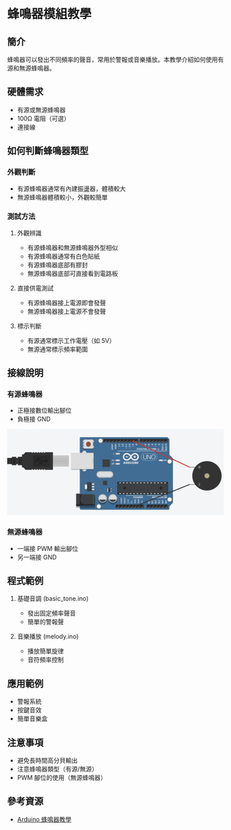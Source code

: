 # 蜂鳴器模組教學

## 簡介
蜂鳴器可以發出不同頻率的聲音，常用於警報或音樂播放。本教學介紹如何使用有源和無源蜂鳴器。

## 硬體需求
- 有源或無源蜂鳴器
- 100Ω 電阻（可選）
- 連接線

## 如何判斷蜂鳴器類型
### 外觀判斷
- 有源蜂鳴器通常有內建振盪器，體積較大
- 無源蜂鳴器體積較小，外觀較簡單

### 測試方法
1. 外觀辨識
   - 有源蜂鳴器和無源蜂鳴器外型相似
   - 有源蜂鳴器通常有白色貼紙
   - 有源蜂鳴器底部有膠封
   - 無源蜂鳴器底部可直接看到電路板

2. 直接供電測試
   - 有源蜂鳴器接上電源即會發聲
   - 無源蜂鳴器接上電源不會發聲

3. 標示判斷
   - 有源通常標示工作電壓（如 5V）
   - 無源通常標示頻率範圍

## 接線說明
### 有源蜂鳴器
- 正極接數位輸出腳位
- 負極接 GND

![有源蜂鳴器接線圖](./images/buzzer_active.jpg)

### 無源蜂鳴器
- 一端接 PWM 輸出腳位
- 另一端接 GND


## 程式範例
1. 基礎音調 (basic_tone.ino)
   - 發出固定頻率聲音
   - 簡單的警報聲

2. 音樂播放 (melody.ino)
   - 播放簡單旋律
   - 音符頻率控制

## 應用範例
- 警報系統
- 按鍵音效
- 簡單音樂盒

## 注意事項
- 避免長時間高分貝輸出
- 注意蜂鳴器類型（有源/無源）
- PWM 腳位的使用（無源蜂鳴器）

## 參考資源
- [Arduino 蜂鳴器教學](https://blog.jmaker.com.tw/arduino-buzzer/)